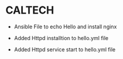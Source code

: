 # CALTECH

* Ansible File to echo Hello and install nginx

* Added Httpd installtion to hello.yml file

* Added Httpd service start to hello.yml file